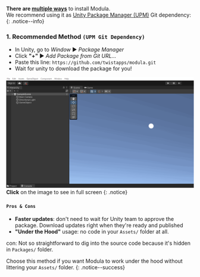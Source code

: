 ﻿
**There are [multiple ways](/install)** to install Modula.<br>
We recommend using it as [Unity Package Manager (UPM)](https://docs.unity3d.com/Manual/upm-ui.html) Git dependency:
{: .notice--info}
### 1. Recommended Method `(UPM Git Dependency)`
- In Unity, go to _Window_ ▶ _Package Manager_
- Click **"+"** ▶ _Add Package from Git URL..._
- Paste this line: `https://github.com/twistapps/modula.git`
- Wait for unity to download the package for you!

[![](/assets/img/modula-installation-git.gif)](/assets/img/modula-installation-git.gif)
**Click** on the image to see in full screen
{: .notice}

#### `Pros & Cons`
- **Faster updates**: don't need to wait for Unity team to approve the package.
Download updates right when they're ready and published
- **"Under the Hood"** usage: no code in your `Assets/` folder at all.

con: Not so straightforward to dig into the source code because it's hidden in
`Packages/` folder.

Choose this method if you want Modula to work under the hood without littering your `Assets/` folder.
{: .notice--success}